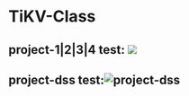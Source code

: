 # TiKV-Class

## project-1|2|3|4 test: ![](https://github.com/Rustin-Liu/TiKV-Class/workflows/TiKV-Class-Main/badge.svg)

## project-dss test:![project-dss](https://github.com/Rustin-Liu/TiKV-Class/workflows/TiKV-Class-DSS/badge.svg)